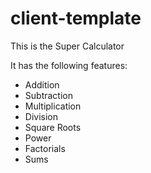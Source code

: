 # client-template

This is the Super Calculator

It has the following features:
* Addition
* Subtraction
* Multiplication
* Division
* Square Roots
* Power
* Factorials
* Sums
